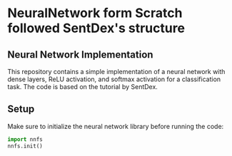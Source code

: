 # NeuralNetwork form Scratch followed SentDex's structure

## Neural Network Implementation

This repository contains a simple implementation of a neural network with dense layers, ReLU activation, and softmax activation for a classification task. The code is based on the tutorial by SentDex.

## Setup

Make sure to initialize the neural network library before running the code:

```python
import nnfs
nnfs.init()
